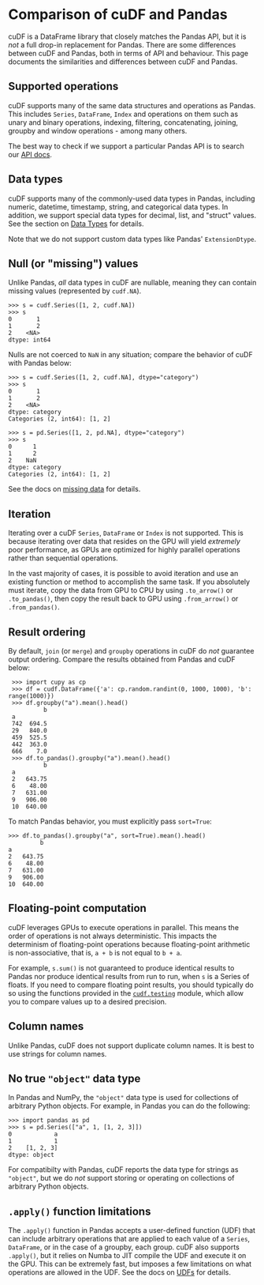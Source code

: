 # Comparison of cuDF and Pandas

cuDF is a DataFrame library that closely matches the Pandas API, but
it is *not* a full drop-in replacement for Pandas.  There are some
differences between cuDF and Pandas, both in terms of API and
behaviour.  This page documents the similarities and differences
between cuDF and Pandas.

## Supported operations

cuDF supports many of the same data structures and operations as
Pandas.  This includes `Series`, `DataFrame`, `Index` and
operations on them such as unary and binary operations, indexing,
filtering, concatenating, joining, groupby and window operations -
among many others.

The best way to check if we support a particular Pandas API is to search
our [API docs](/api_docs/index).

## Data types

cuDF supports many of the commonly-used data types in Pandas,
including numeric, datetime, timestamp, string, and categorical data
types.  In addition, we support special data types for decimal, list,
and "struct" values.  See the section on [Data Types](data-types) for
details.

Note that we do not support custom data types like Pandas'
`ExtensionDtype`.

## Null (or "missing") values

Unlike Pandas, *all* data types in cuDF are nullable,
meaning they can contain missing values (represented by `cudf.NA`).

```{code} python
>>> s = cudf.Series([1, 2, cudf.NA])
>>> s
0       1
1       2
2    <NA>
dtype: int64
```

Nulls are not coerced to `NaN` in any situation;
compare the behavior of cuDF with Pandas below:

```{code} python
>>> s = cudf.Series([1, 2, cudf.NA], dtype="category")
>>> s
0       1
1       2
2    <NA>
dtype: category
Categories (2, int64): [1, 2]

>>> s = pd.Series([1, 2, pd.NA], dtype="category")
>>> s
0      1
1      2
2    NaN
dtype: category
Categories (2, int64): [1, 2]
```

See the docs on [missing data](missing-data) for details.

## Iteration

Iterating over a cuDF `Series`, `DataFrame` or `Index` is not
supported. This is because iterating over data that resides on the GPU
will yield *extremely* poor performance, as GPUs are optimized for
highly parallel operations rather than sequential operations.

In the vast majority of cases, it is possible to avoid iteration and
use an existing function or method to accomplish the same task. If you
absolutely must iterate, copy the data from GPU to CPU by using
`.to_arrow()` or `.to_pandas()`, then copy the result back to GPU
using `.from_arrow()` or `.from_pandas()`.

## Result ordering

By default, `join` (or `merge`) and `groupby` operations in cuDF
do *not* guarantee output ordering.
Compare the results obtained from Pandas and cuDF below:

```{code} python
 >>> import cupy as cp
 >>> df = cudf.DataFrame({'a': cp.random.randint(0, 1000, 1000), 'b': range(1000)})
 >>> df.groupby("a").mean().head()
          b
 a
 742  694.5
 29   840.0
 459  525.5
 442  363.0
 666    7.0
 >>> df.to_pandas().groupby("a").mean().head()
          b
 a
 2   643.75
 6    48.00
 7   631.00
 9   906.00
 10  640.00
```

To match Pandas behavior, you must explicitly pass `sort=True`:

```{code} python
>>> df.to_pandas().groupby("a", sort=True).mean().head()
         b
a
2   643.75
6    48.00
7   631.00
9   906.00
10  640.00
```

## Floating-point computation

cuDF leverages GPUs to execute operations in parallel.  This means the
order of operations is not always deterministic.  This impacts the
determinism of floating-point operations because floating-point
arithmetic is non-associative, that is, `a + b` is not equal to `b + a`.

For example, `s.sum()` is not guaranteed to produce identical results
to Pandas nor produce identical results from run to run, when `s` is a
Series of floats.  If you need to compare floating point results, you
should typically do so using the functions provided in the
[`cudf.testing`](/api_docs/general_utilities.html#testing-functions)
module, which allow you to compare values up to a desired precision.

## Column names

Unlike Pandas, cuDF does not support duplicate column names.
It is best to use strings for column names.

## No true `"object"` data type

In Pandas and NumPy, the `"object"` data type is used for
collections of arbitrary Python objects.  For example, in Pandas you
can do the following:

```{code} python
>>> import pandas as pd
>>> s = pd.Series(["a", 1, [1, 2, 3]])
0            a
1            1
2    [1, 2, 3]
dtype: object
```

For compatibilty with Pandas, cuDF reports the data type for strings
as `"object"`, but we do *not* support storing or operating on
collections of arbitrary Python objects.

## `.apply()` function limitations

The `.apply()` function in Pandas accepts a user-defined function
(UDF) that can include arbitrary operations that are applied to each
value of a `Series`, `DataFrame`, or in the case of a groupby,
each group.  cuDF also supports `.apply()`, but it relies on Numba to
JIT compile the UDF and execute it on the GPU. This can be extremely
fast, but imposes a few limitations on what operations are allowed in
the UDF. See the docs on [UDFs](guide-to-udfs) for details.
